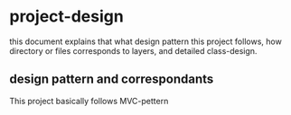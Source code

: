 # project-design

this document explains that what design pattern this project follows, how directory or files corresponds to layers, and detailed class-design.

## design pattern and correspondants

This project basically follows MVC-pettern
